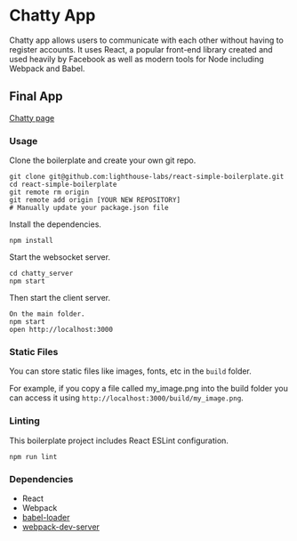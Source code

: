 Chatty App
=====================

Chatty app allows users to communicate with each other without having to register accounts. It uses React, a popular front-end library created and used heavily by Facebook as well as modern tools for Node including Webpack and Babel.

## Final App

[Chatty page](/img/page.png)

### Usage

Clone the boilerplate and create your own git repo.

```
git clone git@github.com:lighthouse-labs/react-simple-boilerplate.git
cd react-simple-boilerplate
git remote rm origin
git remote add origin [YOUR NEW REPOSITORY]
# Manually update your package.json file
```

Install the dependencies.

```
npm install
```

Start the websocket server.

```
cd chatty_server
npm start
```
Then start the client server.

```
On the main folder.
npm start
open http://localhost:3000
```

### Static Files

You can store static files like images, fonts, etc in the `build` folder.

For example, if you copy a file called my_image.png into the build folder you can access it using `http://localhost:3000/build/my_image.png`.

### Linting

This boilerplate project includes React ESLint configuration.

```
npm run lint
```

### Dependencies

* React
* Webpack
* [babel-loader](https://github.com/babel/babel-loader)
* [webpack-dev-server](https://github.com/webpack/webpack-dev-server)
